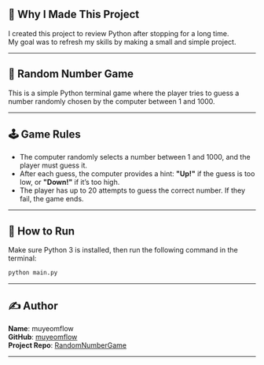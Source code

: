 ## 🧠 Why I Made This Project

I created this project to review Python after stopping for a long time.  
My goal was to refresh my skills by making a small and simple project.

---

## 🎯 Random Number Game

This is a simple Python terminal game where the player tries to guess a number randomly chosen by the computer between 1 and 1000.

---

## 🕹️ Game Rules

- The computer randomly selects a number between 1 and 1000, and the player must guess it.
- After each guess, the computer provides a hint: **"Up!"** if the guess is too low, or **"Down!"** if it’s too high.
- The player has up to 20 attempts to guess the correct number. If they fail, the game ends.

---

## 🚀 How to Run

Make sure Python 3 is installed, then run the following command in the terminal:

```bash
python main.py
```

---

## ✍️ Author

**Name**: muyeomflow  
**GitHub**: [muyeomflow](https://github.com/muyeomflow)  
**Project Repo**: [RandomNumberGame](https://github.com/muyeomflow/RandomNumberGame)

---